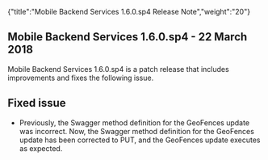 {"title":"Mobile Backend Services 1.6.0.sp4 Release Note","weight":"20"} 

## Mobile Backend Services 1.6.0.sp4 - 22 March 2018

Mobile Backend Services 1.6.0.sp4 is a patch release that includes improvements and fixes the following issue.

## Fixed issue

*   Previously, the Swagger method definition for the GeoFences update was incorrect. Now, the Swagger method definition for the GeoFences update has been corrected to PUT, and the GeoFences update executes as expected.